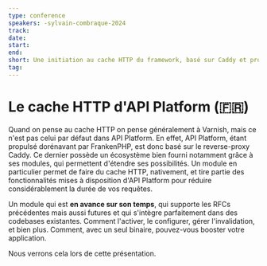 ```yaml
---
type: conference
speakers: -sylvain-combraque-2024 
track: 
date: 
start: 
end: 
short: Une initiation au cache HTTP du framework, basé sur Caddy et propulsé par FrankenPHP. 
tag: 
---
```


# Le cache HTTP d'API Platform (🇫🇷) 

Quand on pense au cache HTTP on pense généralement à Varnish, mais ce n'est pas celui par défaut dans API Platform. En effet, API Platform, étant propulsé dorénavant par FrankenPHP, est donc basé sur le reverse-proxy Caddy. Ce dernier possède un écosystème bien fourni notamment grâce à ses modules, qui permettent d'étendre ses possibilités. Un module en particulier permet de faire du cache HTTP, nativement, et tire partie des fonctionnalités mises à disposition d'API Platform pour réduire considérablement la durée de vos requêtes.

Un module qui est **en avance sur son temps**, qui supporte les RFCs précédentes mais aussi futures et qui s'intègre parfaitement dans des codebases existantes. Comment l'activer, le configurer, gérer l'invalidation, et bien plus. Comment, avec un seul binaire, pouvez-vous booster votre application.

Nous verrons cela lors de cette présentation.
